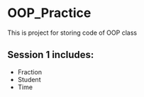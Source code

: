 # OOP_Practice
This is project for storing code of OOP class

## Session 1 includes:
* Fraction
* Student
* Time
